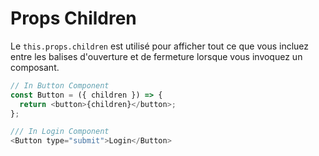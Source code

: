 # Props Children

Le `this.props.children` est utilisé pour afficher tout ce que vous incluez entre les balises d'ouverture et de fermeture lorsque vous invoquez un composant.

```js
// In Button Component
const Button = ({ children }) => {
  return <button>{children}</button>;
};
```

```js
/// In Login Component
<Button type="submit">Login</Button>
```
